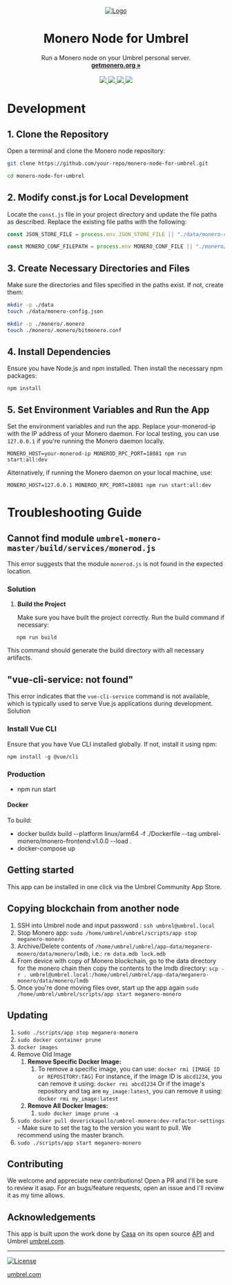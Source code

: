 <p align="center">
  <a href="https://umbrel.com">
    <img src="https://raw.githubusercontent.com/deverickapollo/umbrel-monero/6c34c9fd4fd98208d1f71172737a2b2a16a651f2/pictures/Monero%20Dashboard.png" alt="Logo">
  </a>
  <h1 align="center">Monero Node for Umbrel</h1>
  <p align="center">
    Run a Monero node on your Umbrel personal server.
    <br />
    <a href="https://getmonero.org"><strong>getmonero.org »</strong></a>
    <br />
    <br />
    <a href="https://twitter.com/monero">
      <img src="https://img.shields.io/twitter/follow/Monero?style=social" />
    </a>
    <a href="https://telegram.me/monero">
      <img src="https://img.shields.io/badge/community-chat-%235351FB">
    </a>
    <a href="https://reddit.com/r/Monero">
      <img src="https://img.shields.io/reddit/subreddit-subscribers/monero?style=social">
    </a>
    <a href="https://github.com/monero-project/monero/issues">
      <img src="https://img.shields.io/badge/community-forum-%235351FB">
    </a>
  </p>
</p>

# Development

## 1. Clone the Repository

Open a terminal and clone the Monero node repository:

```sh
git clone https://github.com/your-repo/monero-node-for-umbrel.git

cd monero-node-for-umbrel
```

## 2. Modify const.js for Local Development

Locate the `const.js` file in your project directory and update the file paths as described. Replace the existing file paths with the following:

```js
const JSON_STORE_FILE = process.env.JSON_STORE_FILE || "./data/monero-config.json";

const MONERO_CONF_FILEPATH = process.env MONERO_CONF_FILE || "./monero/.monero/bitmonero.conf";
```

## 3. Create Necessary Directories and Files

Make sure the directories and files specified in the paths exist. If not, create them:

```sh
mkdir -p ./data
touch ./data/monero-config.json

mkdir -p ./monero/.monero
touch ./monero/.monero/bitmonero.conf
```

## 4. Install Dependencies

Ensure you have Node.js and npm installed. Then install the necessary npm packages:

`npm install`

## 5. Set Environment Variables and Run the App

Set the environment variables and run the app. Replace your-monerod-ip with the IP address of your Monero daemon. For local testing, you can use `127.0.0.1` if you're running the Monero daemon locally.

`MONERO_HOST=your-monerod-ip MONEROD_RPC_PORT=18081 npm run start:all:dev`

Alternatively, if running the Monero daemon on your local machine, use:

`MONERO_HOST=127.0.0.1 MONEROD_RPC_PORT=18081 npm run start:all:dev`

# Troubleshooting Guide

## Cannot find module `umbrel-monero-master/build/services/monerod.js`

This error suggests that the module `monerod.js` is not found in the expected location.

### Solution

1. **Build the Project**

   Make sure you have built the project correctly. Run the build command if necessary:

`   npm run build`

This command should generate the build directory with all necessary artifacts.

## "vue-cli-service: not found"

This error indicates that the `vue-cli-service` command is not available, which is typically used to serve Vue.js applications during development.
Solution

### Install Vue CLI

Ensure that you have Vue CLI installed globally. If not, install it using npm:

`npm install -g @vue/cli`

### Production

- npm run start

#### Docker

To build:

- docker buildx build --platform linux/arm64 -f ./Dockerfile --tag umbrel-monero/monero-frontend:v1.0.0 --load .
- docker-compose up

## Getting started

This app can be installed in one click via the Umbrel Community App Store.

## Copying blockchain from another node

1. SSH into Umbrel node and input password : `ssh umbrel@umbrel.local`
2. Stop Monero app: `sudo /home/umbrel/umbrel/scripts/app stop meganero-monero`
3. Archive/Delete contents of `/home/umbrel/umbrel/app-data/meganero-monero/data/monero/lmdb`, i.e.: `rm data.mdb lock.mdb`
4. From device with copy of Monero blockchain, go to the data directory for the monero chain then copy the contents to the lmdb directory:
   `scp -r . umbrel@umbrel.local:/home/umbrel/umbrel/app-data/meganero-monero/data/monero/lmdb`
5. Once you're done moving files over, start up the app again
   `sudo /home/umbrel/umbrel/scripts/app start meganero-monero`

## Updating

1. `sudo ./scripts/app stop meganero-monero`
2. `sudo docker container prune`
3. `docker images`
4. Remove Old Image
   1. **Remove Specific Docker Image:**
      1. To remove a specific image, you can use:
         `docker rmi [IMAGE ID or REPOSITORY:TAG]`
         For instance, if the image ID is `abcd1234`, you can remove it using:
         `docker rmi abcd1234`
         Or if the image's repository and tag are `my_image:latest`, you can remove it using:
         `docker rmi my_image:latest`
   2. **Remove All Docker Images:**
      1. `sudo docker image prune -a`
5. `sudo docker pull deverickapollo/umbrel-monero:dev-refactor-settings` - Make sure to set the tag to the version you want to pull. We recommend using the master branch.
6. `sudo ./scripts/app start meganero-monero`

## Contributing

We welcome and appreciate new contributions! Open a PR and I'll be sure to review it asap. For an bugs/feature requests, open an issue and I'll review it as my time allows.

## Acknowledgements

This app is built upon the work done by [Casa](https://github.com/casa) on its open source [API](https://github.com/Casa/Casa-Node-API) and Umbrel [umbrel.com](https://umbrel.com).

---

[![License](https://img.shields.io/github/license/getumbrel/umbrel-bitcoin?color=%235351FB)](https://github.com/getumbrel/umbrel-bitcoin/blob/master/LICENSE.md)

[umbrel.com](https://umbrel.com)
